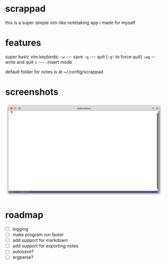# scrappad
this is a super simple vim-like notetaking app i made for myself

# features
super basic vim keybinds:
`:w` --- save
`:q` --- quit (`:q!` to force quit)
`:wq` -- write and quit
`i` ---- insert mode

default folder for notes is at ~/.config/scrappad

# screenshots
![screenshot](assets/screenshot.png)

# roadmap
- [ ] logging
- [ ] make program run faster
- [ ] add support for markdown
- [ ] add support for exporting notes
- [ ] autosave?
- [ ] argparse?
